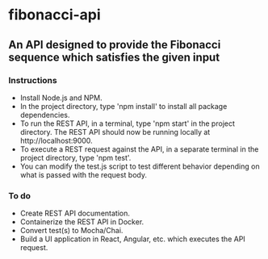 # fibonacci-api
## An API designed to provide the Fibonacci sequence which satisfies the given input

### Instructions
* Install Node.js and NPM.
* In the project directory, type 'npm install' to install all package dependencies.
* To run the REST API, in a terminal, type 'npm start' in the project directory. The REST API should now be running locally at http://localhost:9000.
* To execute a REST request against the API, in a separate terminal in the project directory, type 'npm test'.
* You can modify the test.js script to test different behavior depending on what is passed with the request body.

### To do
* Create REST API documentation.
* Containerize the REST API in Docker.
* Convert test(s) to Mocha/Chai.
* Build a UI application in React, Angular, etc. which executes the API request.
